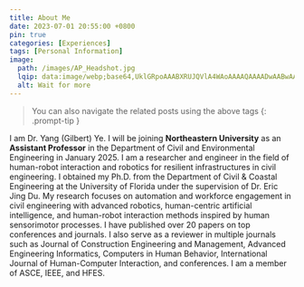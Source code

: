 ```yaml
---
title: About Me
date: 2023-07-01 20:55:00 +0800
pin: true
categories: [Experiences]
tags: [Personal Information]
image:
  path: /images/AP_Headshot.jpg
  lqip: data:image/webp;base64,UklGRpoAAABXRUJQVlA4WAoAAAAQAAAADwAABwAAQUxQSDIAAAARL0AmbZurmr57yyIiqE8oiG0bejIYEQTgqiDA9vqnsUSI6H+oAERp2HZ65qP/VIAWAFZQOCBCAAAA8AEAnQEqEAAIAAVAfCWkAALp8sF8rgRgAP7o9FDvMCkMde9PK7euH5M1m6VWoDXf2FkP3BqV0ZYbO6NA/VFIAAAA
  alt: Wait for more
---
```

> You can also navigate the related posts using the above tags
{: .prompt-tip }

I am Dr. Yang (Gilbert) Ye. I will be joining **Northeastern University** as an **Assistant Professor** in the Department of Civil and Environmental Engineering in January 2025. I am a researcher and engineer in the field of human-robot interaction and robotics for resilient infrastructures in civil engineering. 
I obtained my Ph.D. from the Department of Civil & Coastal Engineering at the University of Florida under the supervision of Dr. Eric Jing Du. My research focuses on automation and workforce engagement in civil engineering with advanced robotics, 
human-centric artificial intelligence, and human-robot interaction methods inspired by human sensorimotor processes. 
I  have published over 20 papers on top conferences and journals. I also serve as a reviewer in multiple journals such as Journal of Construction Engineering and Management, 
Advanced Engineering Informatics, Computers in Human Behavior, International Journal of Human-Computer Interaction, and conferences. I am a member of ASCE, IEEE, and HFES.
